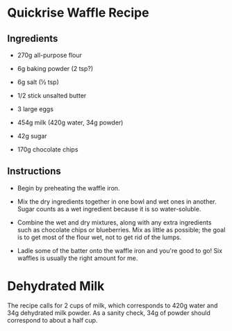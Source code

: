 Quickrise Waffle Recipe
=============

Ingredients
-----------
- 270g all-purpose flour
- 6g baking powder (2 tsp?)
- 6g salt (½ tsp)

- 1/2 stick unsalted butter
- 3 large eggs
- 454g milk  (420g water, 34g powder)
- 42g sugar

- 170g chocolate chips

Instructions
------------
- Begin by preheating the waffle iron.

- Mix the dry ingredients together in one bowl and wet ones in another.  Sugar counts as a wet ingredient because it is
so water-soluble.

- Combine the wet and dry mixtures, along with any extra ingredients such as chocolate chips or blueberries.  Mix as little as possible;
the goal is to get most of the flour wet, not to get rid of the lumps.
- Ladle some of the batter onto the waffle iron and you're good to go!  Six waffles is usually the right amount for me.

Dehydrated Milk
===============
The recipe calls for 2 cups of milk, which corresponds to 420g water and 34g 
dehydrated milk powder.  As a sanity check, 34g of powder should correspond to 
about a half cup.
